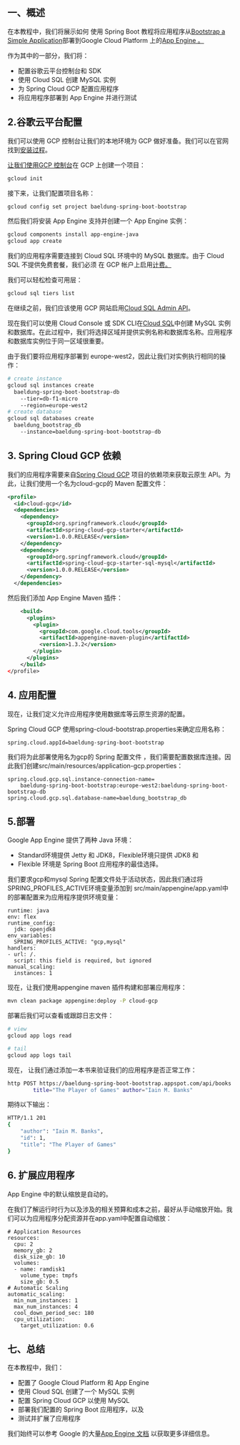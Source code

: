 ## 一、概述

在本教程中，我们将展示如何 使用 Spring Boot 教程将应用程序从[Bootstrap a Simple Application](https://www.baeldung.com/spring-boot-start)部署到Google Cloud Platform 上的[App Engine 。](https://cloud.google.com/appengine/)

作为其中的一部分，我们将：

-   配置谷歌云平台控制台和 SDK
-   使用 Cloud SQL 创建 MySQL 实例
-   为 Spring Cloud GCP 配置应用程序
-   将应用程序部署到 App Engine 并进行测试

## 2.谷歌云平台配置

我们可以使用 GCP 控制台让我们的本地环境为 GCP 做好准备。我们可以在官网找到[安装过程](https://cloud.google.com/sdk/)。

[让我们使用GCP 控制台](https://console.cloud.google.com/)在 GCP 上创建一个项目：

```bash
gcloud init
```

接下来，让我们配置项目名称：

```bash
gcloud config set project baeldung-spring-boot-bootstrap
```

然后我们将安装 App Engine 支持并创建一个 App Engine 实例：

```bash
gcloud components install app-engine-java
gcloud app create
```

我们的应用程序需要连接到 Cloud SQL 环境中的 MySQL 数据库。由于 Cloud SQL 不提供免费套餐，我们必须 在 GCP 帐户上启用[计费。](https://cloud.google.com/billing/docs/how-to/modify-project)

我们可以轻松检查可用层：

```bash
gcloud sql tiers list

```

在继续之前，我们应该使用 GCP 网站启用[Cloud SQL Admin API](https://console.cloud.google.com/flows/enableapi?apiid=sqladmin)。

 现在我们可以使用 Cloud Console 或 SDK CLI在[Cloud SQL](https://console.cloud.google.com/sql/instances)中创建 MySQL 实例和数据库。在此过程中，我们将选择区域并提供实例名称和数据库名称。应用程序和数据库实例位于同一区域很重要。

由于我们要将应用程序部署到 europe-west2，因此让我们对实例执行相同的操作：

```bash
# create instance
gcloud sql instances create 
  baeldung-spring-boot-bootstrap-db 
    --tier=db-f1-micro 
    --region=europe-west2
# create database
gcloud sql databases create 
  baeldung_bootstrap_db 
    --instance=baeldung-spring-boot-bootstrap-db
```

## 3. Spring Cloud GCP 依赖

我们的应用程序需要来自[Spring Cloud GCP](https://spring.io/projects/spring-cloud-gcp) 项目的依赖项来获取云原生 API。为此，让我们使用一个名为cloud-gcp的 Maven 配置文件：

```xml
<profile>
  <id>cloud-gcp</id>
  <dependencies>
    <dependency>
      <groupId>org.springframework.cloud</groupId>
      <artifactId>spring-cloud-gcp-starter</artifactId>
      <version>1.0.0.RELEASE</version>
    </dependency>
    <dependency>
      <groupId>org.springframework.cloud</groupId>
      <artifactId>spring-cloud-gcp-starter-sql-mysql</artifactId>
      <version>1.0.0.RELEASE</version>
    </dependency>
  </dependencies>
```

然后我们添加 App Engine Maven 插件：

```xml
    <build>
      <plugins>
        <plugin>
          <groupId>com.google.cloud.tools</groupId>
          <artifactId>appengine-maven-plugin</artifactId>
          <version>1.3.2</version>
        </plugin>
      </plugins>
    </build>
</profile>
```

## 4. 应用配置

现在，让我们定义允许应用程序使用数据库等云原生资源的配置。

Spring Cloud GCP 使用spring-cloud-bootstrap.properties来确定应用名称：

```plaintext
spring.cloud.appId=baeldung-spring-boot-bootstrap
```

我们将为此部署使用名为gcp的 Spring 配置文件 ，我们需要配置数据库连接。因此我们创建src/main/resources/application-gcp.properties：

```plaintext
spring.cloud.gcp.sql.instance-connection-name=
    baeldung-spring-boot-bootstrap:europe-west2:baeldung-spring-boot-bootstrap-db
spring.cloud.gcp.sql.database-name=baeldung_bootstrap_db
```

## 5.部署

Google App Engine 提供了两种 Java 环境：

-   Standard环境提供 Jetty 和 JDK8，Flexible环境只提供 JDK8 和
-   Flexible 环境是 Spring Boot 应用程序的最佳选择。

我们要求gcp和mysql Spring 配置文件处于活动状态，因此我们通过将 SPRING_PROFILES_ACTIVE环境变量添加到 src/main/appengine/app.yaml中的部署配置来为应用程序提供环境变量：

```plaintext
runtime: java
env: flex
runtime_config:
  jdk: openjdk8
env_variables:
  SPRING_PROFILES_ACTIVE: "gcp,mysql"
handlers:
- url: /.
  script: this field is required, but ignored
manual_scaling: 
  instances: 1
```

现在，让我们使用appengine maven 插件构建和部署应用程序：

```bash
mvn clean package appengine:deploy -P cloud-gcp
```

部署后我们可以查看或跟踪日志文件：

```bash
# view
gcloud app logs read

# tail
gcloud app logs tail
```

现在， 让我们通过添加一本书来验证我们的应用程序是否正常工作：

```bash
http POST https://baeldung-spring-boot-bootstrap.appspot.com/api/books 
        title="The Player of Games" author="Iain M. Banks"

```

期待以下输出：

```bash
HTTP/1.1 201 
{
    "author": "Iain M. Banks",
    "id": 1,
    "title": "The Player of Games"
}
```

## 6. 扩展应用程序

App Engine 中的默认缩放是自动的。

在我们了解运行时行为以及涉及的相关预算和成本之前，最好从手动缩放开始。我们可以为应用程序分配资源并在app.yaml中配置自动缩放：

```plaintext
# Application Resources
resources:
  cpu: 2
  memory_gb: 2
  disk_size_gb: 10
  volumes:
  - name: ramdisk1
    volume_type: tmpfs
    size_gb: 0.5
# Automatic Scaling
automatic_scaling: 
  min_num_instances: 1 
  max_num_instances: 4 
  cool_down_period_sec: 180 
  cpu_utilization: 
    target_utilization: 0.6
```

## 七、总结

在本教程中，我们：

-   配置了 Google Cloud Platform 和 App Engine
-   使用 Cloud SQL 创建了一个 MySQL 实例
-   配置 Spring Cloud GCP 以使用 MySQL
-   部署我们配置的 Spring Boot 应用程序，以及
-   测试并扩展了应用程序

我们始终可以参考 Google 的大量[App Engine 文档](https://cloud.google.com/appengine/docs/flexible/java/) 以获取更多详细信息。